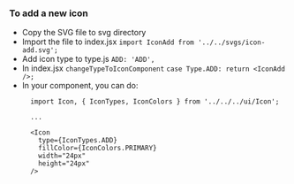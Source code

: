 ### To add a new icon
* Copy the SVG file to svg directory
* Import the file to index.jsx
  `import IconAdd from '../../svgs/icon-add.svg';`
* Add icon type to type.js
  `ADD: 'ADD',`
* In index.jsx `changeTypeToIconComponent`
  `case Type.ADD: return <IconAdd />;`
* In your component, you can do:
  ```
    import Icon, { IconTypes, IconColors } from '../../../ui/Icon';

    ...

    <Icon
      type={IconTypes.ADD}
      fillColor={IconColors.PRIMARY}
      width="24px"
      height="24px"
    />
  ```
